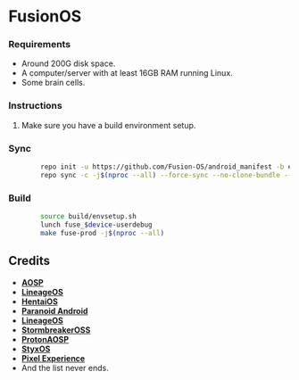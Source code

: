 # FusionOS

### Requirements
- Around 200G disk space.
- A computer/server with at least 16GB RAM running Linux.
- Some brain cells.

### Instructions
1. Make sure you have a build environment setup.

### Sync ###
```bash
        repo init -u https://github.com/Fusion-OS/android_manifest -b eleven
        repo sync -c -j$(nproc --all) --force-sync --no-clone-bundle --no-tags
```

### Build ###
```bash
        source build/envsetup.sh
        lunch fuse_$device-userdebug
        make fuse-prod -j$(nproc --all)
```

Credits
-------
 * [**AOSP**](https://android.googlesource.com)
 * [**LineageOS**](https://github.com/LineageOS)
 * [**HentaiOS**](https://github.com/hentaios)
 * [**Paranoid Android**](https://github.com/AOSPA)
 * [**LineageOS**](https://github.com/LineageOS)
 * [**StormbreakerOSS**](https://github.com/StormbreakerOSS)
 * [**ProtonAOSP**](https://github.com/ProtonAOSP)
 * [**StyxOS**](https://github.com/styx-os)
 * [**Pixel Experience**](https://github.com/PixelExperience)
 * And the list never ends.
